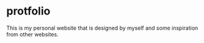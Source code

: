 # protfolio
This is my personal website that is designed by myself and some inspiration from other websites.

